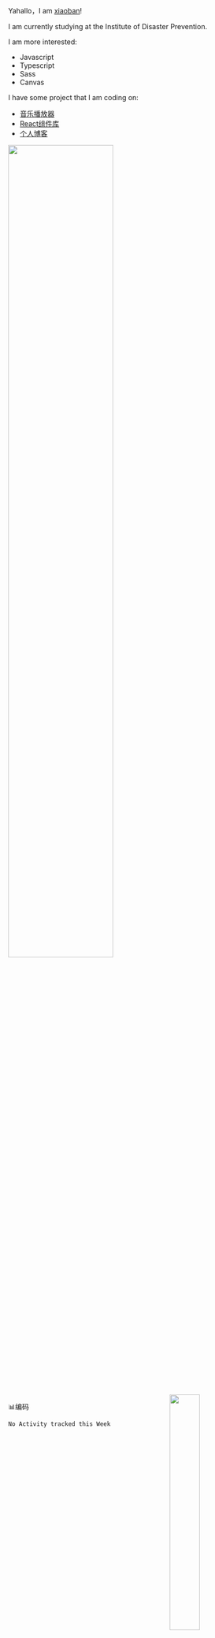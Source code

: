 Yahallo，I am [xiaoban](http://blog.builtcat.top/)!

I am currently studying at the Institute of Disaster Prevention.

I am more interested:

- Javascript
- Typescript
- Sass
- Canvas

I have some project that I am coding on:


- [音乐播放器](http://moggy.builtcat.top/)
- [React组件库](http://pussycat.builtcat.top/)
- [个人博客](http://blog.builtcat.top/)


<img  src="https://github-readme-stats.vercel.app/api?username=builtcat&theme=radical" width="65%">
<img align="right"  src="https://github-readme-stats.vercel.app/api/top-langs/?username=builtcat&theme=radical" width="35%" >



:bar_chart:编码

<!--START_SECTION:waka-->
```text
No Activity tracked this Week
```
<!--END_SECTION:waka-->
